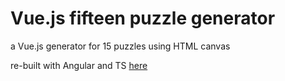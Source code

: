 # Vue.js fifteen puzzle generator
a Vue.js generator for 15 puzzles using HTML canvas

re-built with Angular and TS [here](https://github.com/jamessouth/fifteen-puzzle-generator)
